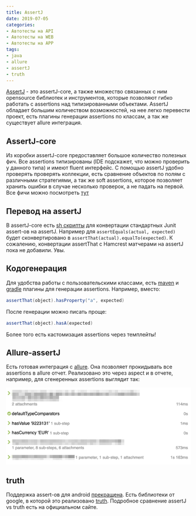 ```yaml
---
title: AssertJ
date: 2019-07-05
categories:
- Автотесты на API
- Автотесты на WEB
- Автотесты на APP
tags:
- java
- allure
- assertJ
- truth
---
```

[AssertJ](http://joel-costigliola.github.io/assertj/) - это assertJ-core, а также множество связанных с ним opensource библиотек и инструментов, которые позволяют гибко работать с assertions над типизированными объектами. AssertJ обладает большим количеством возможностей, на нее легко перевести проект, есть плагины генерации assertions по классам, а так же существует allure интеграция.

## AssertJ-core
Из коробки assertJ-core предоставляет большое количество полезных фич. Все assertions типизированы (IDE подскажет, что можно проверить у данного типа) и имеют fluent интерфейс. С помощью assertJ удобно проверять проверять коллекции, есть сравнение объектов по полям с различными стратегиями, а так же soft assertions, которое позволяет хранить ошибки в случае несколько проверок, а не падать на первой.
 Все фичи можно посмотреть [тут](https://joel-costigliola.github.io/assertj/assertj-core-features-highlight.html)

## Перевод на assertJ
В assertJ-core есть [sh скрипты](https://github.com/joel-costigliola/assertj-core/tree/master/src/main/scripts) для конвертации стандартных Junit assert-ов на assertJ.
Например для ```assertEquals(actual, expected)``` будет сконвертировано в ```assertThat(actual).equalTo(expected)```.
К сожалению, конвертации assertThat с Hamcrest матчерами на assertJ пока не добавили. Увы.

## Кодогенерация
Для удобства работы с пользовательскими классами, есть [maven](https://github.com/joel-costigliola/assertj-assertions-generator-maven-plugin) и [gradle](https://github.com/assertj/assertj-generator-gradle-plugin) плагины для генерации assertions.
Например, вместо:
```java
assertThat(object).hasProperty("a", expected)
```

После генерации можно писать проще:
```java
assertThat(object).hasA(expected)
```
Более того есть кастомизация assertions через темплейты!

## Allure-assertJ
Есть готовая интеграция с [allure](https://github.com/allure-framework/allure-java). Она позволяет прокидывать все assertions в allure отчет. Реализовано это через aspect и в отчете, например, для сгенеренных assertions выглядит так:

![Alt text](/images/2019-07-05-allure-assertj.jpg)

## truth
Поддержка assert-ов для android [прекращена](https://github.com/square/assertj-android). Есть библиотеки от google, в которой это реализовано [truth](https://truth.dev/). Подробное сравнение assertJ vs truth есть на официальном сайте.
